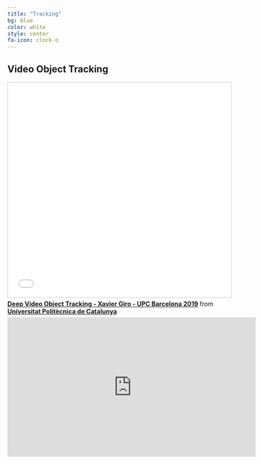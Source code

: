 ```yaml
---
title: "Tracking"
bg: blue
color: white
style: center
fa-icon: clock-o
---
```


## Video Object Tracking

<iframe src="//www.slideshare.net/slideshow/embed_code/key/3vRPftdXfk7otz" width="595" height="485" frameborder="0" marginwidth="0" marginheight="0" scrolling="no" style="border:1px solid #CCC; border-width:1px; margin-bottom:5px; max-width: 100%;" allowfullscreen> </iframe> <div style="margin-bottom:5px"> <strong> <a href="//www.slideshare.net/xavigiro/deep-video-object-tracking-xavier-giro-upc-barcelona-2019" title="Deep Video Object Tracking - Xavier Giro - UPC Barcelona 2019" target="_blank">Deep Video Object Tracking - Xavier Giro - UPC Barcelona 2019</a> </strong> from <strong><a href="https://www.slideshare.net/xavigiro" target="_blank">Universitat Politècnica de Catalunya</a></strong> </div>

<iframe width="560" height="315" src="https://www.youtube.com/embed/CYW6T2Q24z0" frameborder="0" allow="accelerometer; autoplay; encrypted-media; gyroscope; picture-in-picture" allowfullscreen></iframe>
